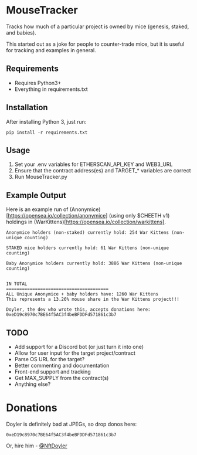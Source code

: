 # MouseTracker
Tracks how much of a particular project is owned by mice (genesis, staked, and babies).

This started out as a joke for people to counter-trade mice, but it is useful for tracking and examples in general. 

## Requirements

* Requires Python3+
* Everything in requirements.txt

## Installation

After installing Python 3, just run:

`pip install -r requirements.txt`

## Usage

1. Set your .env variables for ETHERSCAN_API_KEY and WEB3_URL
2. Ensure that the contract address(es) and TARGET_\* variables are correct
3. Run MouseTracker.py

## Example Output

Here is an example run of (Anonymice)[https://opensea.io/collection/anonymice] (using only $CHEETH v1) holdings in (WarKittens)[https://opensea.io/collection/warkittens].

```
Anonymice holders (non-staked) currently hold: 254 War Kittens (non-unique counting)

STAKED mice holders currently hold: 61 War Kittens (non-unique counting)

Baby Anonymice holders currently hold: 3886 War Kittens (non-unique counting)


IN TOTAL
=======================================
ALL Unique Anonymice + baby holders have: 1260 War Kittens
This represents a 13.26% mouse share in the War Kittens project!!!

Doyler, the dev who wrote this, accepts donations here: 0xeD19c8970c7BE64f5AC3f4beBFDDFd571861c3b7
```

## TODO

* Add support for a Discord bot (or just turn it into one)
* Allow for user input for the target project/contract
* Parse OS URL for the target?
* Better commenting and documentation
* Front-end support and tracking
* Get MAX_SUPPLY from the contract(s)
* Anything else?

# Donations

Doyler is definitely bad at JPEGs, so drop donos here:

`0xeD19c8970c7BE64f5AC3f4beBFDDFd571861c3b7`

Or, hire him - [@NftDoyler](https://twitter.com/NftDoyler)
